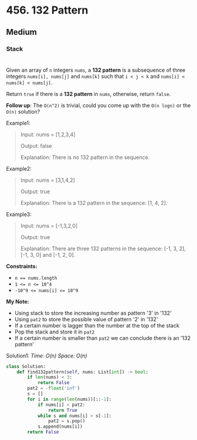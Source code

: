 # 456. 132 Pattern
## Medium
### Stack
#

Given an array of ```n``` integers ```nums```, a **132 pattern** is a subsequence of three integers ```nums[i], nums[j]``` and ```nums[k]``` such that ```i < j < k``` and ```nums[i] < nums[k] < nums[j]```.

Return ```true``` if there is a **132 pattern** in ```nums```, otherwise, return ```false```.

**Follow up**: The ```O(n^2)``` is trivial, could you come up with the ```O(n logn)``` or the ```O(n)``` solution?

Example1:
> Input: nums = [1,2,3,4]
> 
> Output: false
>
> Explanation: There is no 132 pattern in the sequence.

Example2:
> Input: nums = [3,1,4,2]
> 
> Output: true
> 
> Explanation: There is a 132 pattern in the sequence: [1, 4, 2].

Example3:
> Input: nums = [-1,3,2,0]
> 
> Output: true
>
> Explanation: There are three 132 patterns in the sequence: [-1, 3, 2], [-1, 3, 0] and [-1, 2, 0].

**Constraints:** 
* ```n == nums.length```
* ```1 <= n <= 10^4```
* ```-10^9 <= nums[i] <= 10^9```

**My Note:**
* Using stack to store the increasing number as pattern '3' in '132'
* Using ```pat2``` to store the possible value of pattern '2' in '132'
* If a certain number is lagger than the number at the top of the stack
* Pop the stack and store it in ```pat2```
* If a certain number is smaller than ```pat2``` we can conclude there is an '132 pattern'

Solution1:
*Time: O(n)*
*Space: O(n)*
```python
class Solution:
    def find132pattern(self, nums: List[int]) -> bool:
        if len(nums) < 3:
            return False
        pat2 = -float('inf')
        s = []
        for i in range(len(nums))[::-1]:
            if nums[i] < pat2:
                return True
            while s and nums[i] > s[-1]:
                pat2 = s.pop()
            s.append(nums[i])
        return False
```
